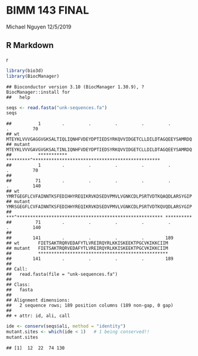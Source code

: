 BIMM 143 FINAL
================
Michael Nguyen
12/5/2019

## R Markdown

r

``` r
library(bio3d)
library(BiocManager)
```

    ## Bioconductor version 3.10 (BiocManager 1.30.9), ?BiocManager::install for
    ##   help

``` r
seqs <- read.fasta("unk-sequences.fa")
seqs
```

    ##          1        .         .         .         .         .         .         70 
    ## wt       MTEYKLVVVGAGGVGKSALTIQLIQNHFVDEYDPTIEDSYRKQVVIDGETCLLDILDTAGQEEYSAMRDQ
    ## mutant   MTEYKLVVVGAVGVGKSALTINLIQNHFVDEYDPTIEDSYRKQVVIDGETCLLDILDTAGQEEYSAMRDQ
    ##          *********** *********^************************************************ 
    ##          1        .         .         .         .         .         .         70 
    ## 
    ##         71        .         .         .         .         .         .         140 
    ## wt       YMRTGEGFLCVFAINNTKSFEDIHHYREQIKRVKDSEDVPMVLVGNKCDLPSRTVDTKQAQDLARSYGIP
    ## mutant   YMRSGEGFLCVFAINNTKSFEDIHHYREQIKRVKDSEDVPMVLVGNKCDLPSRTVDTKQVQDLARSYGIP
    ##          ***^******************************************************* ********** 
    ##         71        .         .         .         .         .         .         140 
    ## 
    ##        141        .         .         .         .        189 
    ## wt       FIETSAKTRQRVEDAFYTLVREIRQYRLKKISKEEKTPGCVKIKKCIIM
    ## mutant   FIETSAKTRQRVEDAFYTLVREIRQYRLKKISKEEKTPGCVKIKKCIIM
    ##          ************************************************* 
    ##        141        .         .         .         .        189 
    ## 
    ## Call:
    ##   read.fasta(file = "unk-sequences.fa")
    ## 
    ## Class:
    ##   fasta
    ## 
    ## Alignment dimensions:
    ##   2 sequence rows; 189 position columns (189 non-gap, 0 gap) 
    ## 
    ## + attr: id, ali, call

``` r
ide <- conserv(seqs$ali, method = "identity")
mutant.sites <- which(ide < 1)   # 1 being conserved!!
mutant.sites
```

    ## [1]  12  22  74 130
